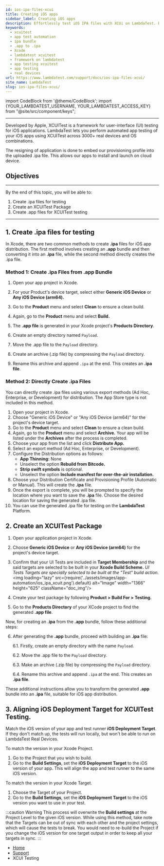 ```yaml
---
id: ios-ipa-files-xcui
title: Creating iOS apps
sidebar_label: Creating iOS apps
description: Effortlessly test iOS IPA files with XCUi on LambdaTest. Ensure your apps run smoothly on all iOS devices with comprehensive testing support.
keywords:
  - xcuitest
  - app test automation
  - ipa bundle
  - .app to .ipa
  - Xcode
  - lambdatest xcuitest
  - framework on lambdatest
  - app testing xcuitest
  - app testing
  - real devices
url: https://www.lambdatest.com/support/docs/ios-ipa-files-xcui/
site_name: LambdaTest
slug: ios-ipa-files-xcui/
---
```


import CodeBlock from '@theme/CodeBlock';
import {YOUR_LAMBDATEST_USERNAME, YOUR_LAMBDATEST_ACCESS_KEY} from "@site/src/component/keys";

<script type="application/ld+json"
      dangerouslySetInnerHTML={{ __html: JSON.stringify({
       "@context": "https://schema.org",
        "@type": "BreadcrumbList",
        "itemListElement": [{
          "@type": "ListItem",
          "position": 1,
          "name": "Home",
          "item": "https://www.lambdatest.com"
        },{
          "@type": "ListItem",
          "position": 2,
          "name": "Support",
          "item": "https://www.lambdatest.com/support/docs/"
        },{
          "@type": "ListItem",
          "position": 3,
          "name": "Creating iOS apps",
          "item": "https://www.lambdatest.com/support/docs/ios-ipa-files-xcui/"
        }]
      })
    }}
></script>

---

Developed by Apple, XCUITest is a framework for user-interface (UI) testing for iOS applications. LambdaTest lets you perform automated app testing of your iOS apps using XCUITest across 3000+ real devices and OS combinations.

The resigning of application is done to embed our provisioning profile into the uploaded .ipa file. This allows our apps to install and launch on cloud device.

## Objectives

---

By the end of this topic, you will be able to:

1. Create .ipa files for testing
2. Create an XCUITest Package
3. Create .app files for XCUITest testing
---
## 1. Create .ipa files for testing

In Xcode, there are two common methods to create **.ipa** files for iOS app distribution. The first method involves creating an **.app** bundle and then converting it into an **.ipa** file, while the second method directly creates the .ipa file.

### Method 1: Create .ipa Files from .app Bundle

1. Open your app project in Xcode.
2. For your Product's device target, select either **Generic iOS Device** or **Any iOS Device (arm64).**
3. Go to the **Product** menu and select **Clean** to ensure a clean build.
4. Again, go to the **Product** menu and select **Build.**
5. The **.app file** is generated in your Xcode project's **Products Directory**.

1. Create an empty directory named `Payload`.
2. Move the .app file to the `Payload` directory.
3. Create an archive (.zip file) by compressing the `Payload` directory.
4. Rename this archive and append `.ipa` at the end. This creates an **.ipa file**.

### Method 2: Directly Create .ipa Files

You can directly create .ipa files using various export methods (Ad Hoc, Enterprise, or Development) for distribution. The App Store type is not included in this method.

1. Open your project in Xcode.
2. Choose "Generic iOS Device" or "Any iOS Device (arm64)" for the project's device target.
3. Go to the **Product** menu and select **Clean** to ensure a clean build.
4. Again, go to the **Product** menu and select **Archive.** Your app will be listed under the **Archives** after the process is completed.
5. Choose your app from the list and click **Distribute App.**
6. Select an export method (Ad Hoc, Enterprise, or Development).
7. Configure the Distribution options as follows:
   - **App Thinning:** None
   - Unselect the option **Rebuild from Bitcode.**
   - **Strip swift symbols** is optional.
   - Unselect the option **Include manifest for over-the-air installation.**
8. Choose your Distribution Certificate and Provisioning Profile (Automatic or Manual). This will create the **.ipa** file.
9. Once the export is complete, you will be prompted to specify the location where you want to save the **.ipa** file. Choose the desired location for saving the generated .ipa file.
10. You can use the generated .ipa file for testing on the **LambdaTest** Platform.

## 2. Create an XCUITest Package

1. Open your application project in Xcode.

2. Choose **Generic iOS Device** or **Any iOS Device (arm64)** for the project's device target.

3. Confirm that your UI Tests are included in **Target Membership** and the said targets are selected to be built in your **Xcode Build Scheme.** _UI Tests Targets are specially selected to be built at the "Test" build action._
<img loading="lazy" src={require('../assets/images/app-automation/ios_ipa_xcuit.png').default} alt="Image" width="1366" height="625" className="doc_img"/>

4. Create your test package by following **Product > Build For > Testing.**

5. Go to the **Products Directory** of your XCode project to find the generated **.app file**.

Now, for creating an **.ipa** from the **.app** bundle, follow these additional steps:

6. After generating the **.app** bundle, proceed with building an **.ipa** file:

   6.1. Firstly, create an empty directory with the name `Payload`.

   6.2. Move the .app file to the `Payload` directory.

   6.3. Make an archive (.zip file) by compressing the `Payload` directory.

   6.4. Rename this archive and append `.ipa` at the end. This creates an **.ipa file**.

These additional instructions allow you to transform the generated **.app** bundle into an **.ipa** file, suitable for iOS app distribution.

## 3. Aligning iOS Deployment Target for XCUITest Testing.

Match the iOS version of your app and test runner **iOS Deployment Target**. If they don't match up, the tests will run locally, but won't be able to run on LambdaTest Real Devices.

To match the version in your Xcode Project.

1. Go to the Project that you wish to build.
2. Go to the **Build Settings**, set the **iOS Deployment Target** to the iOS version of your app. This will align the app and test runner to the same iOS version.

To match the version in your Xcode Target.

1. Choose the Target of your Project.
2. Go to the **Build Settings**, set the **iOS Deployment Target** to the iOS version you want to use in your test.

:::caution Warning
This process will overwrite the **Build settings** at the Project Level to the given iOS version. While using this method, take note that the Targets can be out of sync with each other and the project settings, which will cause the tests to break. You would need to re-build the Project if you change the iOS version for one target output in order to keep all your targets in sync.
:::

<nav aria-label="breadcrumbs">
  <ul className="breadcrumbs">
    <li className="breadcrumbs__item">
      <a className="breadcrumbs__link" target="_self" href="https://www.lambdatest.com">
        Home
      </a>
    </li>
    <li className="breadcrumbs__item">
      <a className="breadcrumbs__link" target="_self" href="https://www.lambdatest.com/support/docs/">
        Support
      </a>
    </li>
    <li className="breadcrumbs__item breadcrumbs__item--active">
      <span className="breadcrumbs__link">
      XCUI Testing</span>
    </li>
  </ul>
</nav>
